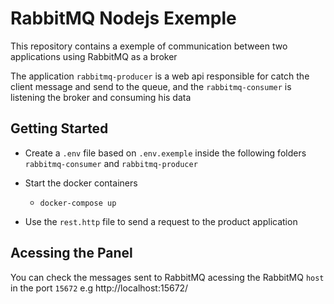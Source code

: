 # RabbitMQ Nodejs Exemple
This repository contains a exemple of communication between two applications using RabbitMQ as a broker

The application `rabbitmq-producer` is a web api responsible for catch the client message and send to the queue, and the `rabbitmq-consumer` is listening the broker and consuming his data

## Getting Started
* Create a `.env` file based on `.env.exemple` inside the following folders `rabbitmq-consumer` and `rabbitmq-producer`

* Start the docker containers
  * `docker-compose up`

* Use the `rest.http` file to send a request to the product application

## Acessing the Panel
You can check the messages sent to RabbitMQ acessing the RabbitMQ `host` in the port `15672`
e.g http://localhost:15672/

